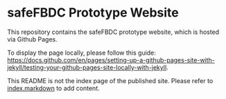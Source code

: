 # safeFBDC Prototype Website

This repository contains the safeFBDC prototype website, which is hosted via Github Pages.

To display the page locally, please follow this guide: <https://docs.github.com/en/pages/setting-up-a-github-pages-site-with-jekyll/testing-your-github-pages-site-locally-with-jekyll>.

This README is not the index page of the published site. Please refer to [index.markdown](index.markdown) to add content.
